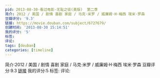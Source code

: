 ```yaml
---
pid: 2013-08-30-看过电影-无耻之徒(美版)  第二季
简介: 2012 / 美国 / 剧情 喜剧 家庭 / 马克·米罗 / 威廉姆·H·梅西 埃米·罗森
豆瓣评分: '9.3'
链接: https://movie.douban.com/subject/6727679/
创建时间: '2013-08-30 15:14:51'
我的评分: '5'
标签:
评论:
tags: [douban]
categories: [timeline]
---
```

简介:2012 / 美国 / 剧情 喜剧 家庭 / 马克·米罗 / 威廉姆·H·梅西 埃米·罗森
豆瓣评分:9.3
[链接](https://movie.douban.com/subject/6727679/)
我的评分:5
标签:
评论:
